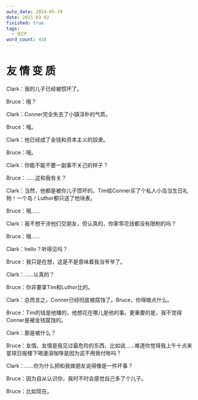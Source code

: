 ```yaml
---
auto_date: 2024-05-19
date: 2021-03-02
finished: true
tags:
  - 无CP
word_count: 418
---
```


# 友 情 变 质

Clark：我的儿子已经被惯坏了。

Bruce：哦？

Clark：Conner完全失去了小镇淳朴的气质。

Bruce：哦。

Clark：他已经成了金钱和资本主义的奴隶。

Bruce：哦。

Clark：你能不能不要一副事不关己的样子？

Bruce：……这和我有关？

Clark：当然，他都是被你儿子惯坏的。Tim给Conner买了个私人小岛当生日礼物！一个岛！Luthor都只送了他块表。

Bruce：哦……

Clark：我不想干涉他们交朋友，但认真的，你家零花钱都没有限制的吗？

Bruce：哦……

Clark：hello？听得见吗？

Bruce：我只是在想，这是不是意味着我当爷爷了。

Clark：……认真的？

Bruce：你非要拿Tim和Luthor比的。

Clark：总而言之，Conner已经彻底被腐蚀了。Bruce，你得做点什么。

Bruce：Tim的钱是他赚的，他想花在哪儿是他的事。更重要的是，我不觉得Conner是被金钱腐蚀的。

Clark：那是被什么？

Bruce：友情。友情是我见过最危险的东西，比如说……难道你觉得我上午十点来星球日报楼下喝速溶咖啡是因为这不用我付账吗？

Clark：……你为什么把和我做朋友说得像是一件坏事？

Bruce：因为自从认识你，我时不时会感觉自己多了个儿子。

Bruce：比如现在。
